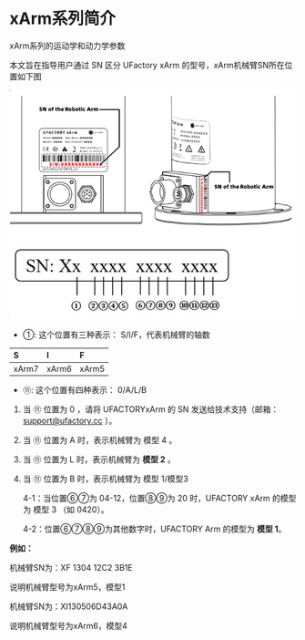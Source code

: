 
# xArm系列简介

xArm系列的运动学和动力学参数

本文旨在指导用户通过 SN 区分 UFactory xArm 的型号，xArm机械臂SN所在位置如下图


![image](../../assets/SerialNumber(1).png)


* ①: 这个位置有三种表示： S/I/F，代表机械臂的轴数

| S     | I     | F     |
| :---- | :---- | :---- |
| xArm7 | xArm6 | xArm5 |

* ⑪: 这个位置有四种表示： 0/A/L/B
1. 当 ⑪ 位置为 0 ，请将 UFACTORYxArm 的 SN 发送给技术支持（邮箱：support@ufactory.cc ）。
2. 当 ⑪ 位置为 A 时，表示机械臂为 模型 4 。
3. 当 ⑪ 位置为 L 时，表示机械臂为 __模型 2__ 。
4. 当 ⑪ 位置为 B 时，表示机械臂为 模型 1/模型3
   
   4-1：当位置⑥⑦为 04-12，位置⑧⑨为 20 时，UFACTORY xArm 的模型为 模型 3 （如 0420）。
   
   4-2：位置⑥⑦⑧⑨为其他数字时，UFACTORY Arm 的模型为 __模型 1__。

__例如：__

机械臂SN为：XF 1304 12C2 3B1E

说明机械臂型号为xArm5，模型1


机械臂SN为：XI130506D43A0A

说明机械臂型号为xArm6，模型4
